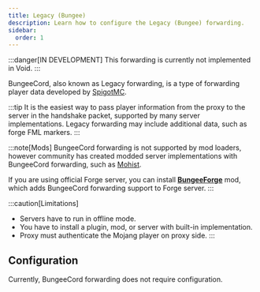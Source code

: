 ```yaml
---
title: Legacy (Bungee)
description: Learn how to configure the Legacy (Bungee) forwarding.
sidebar:
  order: 1
---
```


:::danger[IN DEVELOPMENT]
This forwarding is currently not implemented in Void.
:::

BungeeCord, also known as Legacy forwarding, is a type of forwarding player data developed by [SpigotMC](https://github.com/SpigotMC/BungeeCord).

:::tip
It is the easiest way to pass player information from the proxy to the server in the handshake packet, supported by many server implementations.
Legacy forwarding may include additional data, such as forge FML markers.
:::

:::note[Mods]
BungeeCord forwarding is not supported by mod loaders, however community has created modded server implementations with BungeeCord forwarding, such as [Mohist](https://github.com/MohistMC/Mohist).  

If you are using official Forge server, you can install [**BungeeForge**](https://github.com/caunt/BungeeForge) mod, which adds BungeeCord forwarding support to Forge server.
:::

:::caution[Limitations]
- Servers have to run in offline mode.
- You have to install a plugin, mod, or server with built-in implementation.
- Proxy must authenticate the Mojang player on proxy side.
:::

## Configuration
Currently, BungeeCord forwarding does not require configuration.
